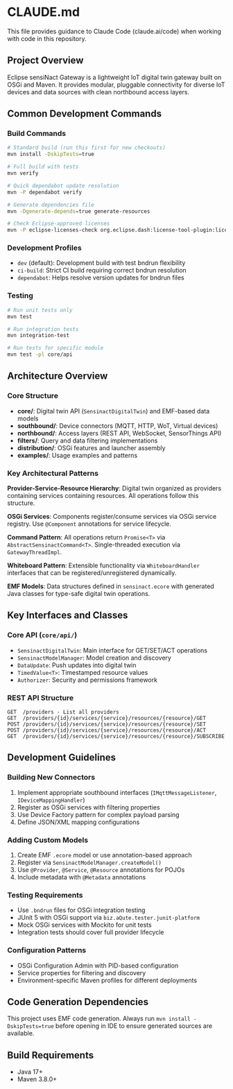 # CLAUDE.md

This file provides guidance to Claude Code (claude.ai/code) when working with code in this repository.

## Project Overview

Eclipse sensiNact Gateway is a lightweight IoT digital twin gateway built on OSGi and Maven. It provides modular, pluggable connectivity for diverse IoT devices and data sources with clean northbound access layers.

## Common Development Commands

### Build Commands
```bash
# Standard build (run this first for new checkouts)
mvn install -DskipTests=true

# Full build with tests
mvn verify

# Quick dependabot update resolution
mvn -P dependabot verify

# Generate dependencies file
mvn -Dgenerate-depends=true generate-resources

# Check Eclipse-approved licenses
mvn -P eclipse-licenses-check org.eclipse.dash:license-tool-plugin:license-check
```

### Development Profiles
- `dev` (default): Development build with test bndrun flexibility
- `ci-build`: Strict CI build requiring correct bndrun resolution
- `dependabot`: Helps resolve version updates for bndrun files

### Testing
```bash
# Run unit tests only
mvn test

# Run integration tests
mvn integration-test

# Run tests for specific module
mvn test -pl core/api
```

## Architecture Overview

### Core Structure
- **core/**: Digital twin API (`SensinactDigitalTwin`) and EMF-based data models
- **southbound/**: Device connectors (MQTT, HTTP, WoT, Virtual devices) 
- **northbound/**: Access layers (REST API, WebSocket, SensorThings API)
- **filters/**: Query and data filtering implementations
- **distribution/**: OSGi features and launcher assembly
- **examples/**: Usage examples and patterns

### Key Architectural Patterns

**Provider-Service-Resource Hierarchy**: Digital twin organized as providers containing services containing resources. All operations follow this structure.

**OSGi Services**: Components register/consume services via OSGi service registry. Use `@Component` annotations for service lifecycle.

**Command Pattern**: All operations return `Promise<T>` via `AbstractSensinactCommand<T>`. Single-threaded execution via `GatewayThreadImpl`.

**Whiteboard Pattern**: Extensible functionality via `WhiteboardHandler` interfaces that can be registered/unregistered dynamically.

**EMF Models**: Data structures defined in `sensinact.ecore` with generated Java classes for type-safe digital twin operations.

## Key Interfaces and Classes

### Core API (`core/api/`)
- `SensinactDigitalTwin`: Main interface for GET/SET/ACT operations
- `SensinactModelManager`: Model creation and discovery
- `DataUpdate`: Push updates into digital twin
- `TimedValue<T>`: Timestamped resource values
- `Authorizer`: Security and permissions framework

### REST API Structure
```
GET  /providers - List all providers
GET  /providers/{id}/services/{service}/resources/{resource}/GET
POST /providers/{id}/services/{service}/resources/{resource}/SET
POST /providers/{id}/services/{service}/resources/{resource}/ACT
GET  /providers/{id}/services/{service}/resources/{resource}/SUBSCRIBE
```

## Development Guidelines

### Building New Connectors
1. Implement appropriate southbound interfaces (`IMqttMessageListener`, `IDeviceMappingHandler`)
2. Register as OSGi services with filtering properties
3. Use Device Factory pattern for complex payload parsing
4. Define JSON/XML mapping configurations

### Adding Custom Models
1. Create EMF `.ecore` model or use annotation-based approach
2. Register via `SensinactModelManager.createModel()`
3. Use `@Provider`, `@Service`, `@Resource` annotations for POJOs
4. Include metadata with `@Metadata` annotations

### Testing Requirements
- Use `.bndrun` files for OSGi integration testing
- JUnit 5 with OSGi support via `biz.aQute.tester.junit-platform`
- Mock OSGi services with Mockito for unit tests
- Integration tests should cover full provider lifecycle

### Configuration Patterns
- OSGi Configuration Admin with PID-based configuration
- Service properties for filtering and discovery
- Environment-specific Maven profiles for different deployments

## Code Generation Dependencies
This project uses EMF code generation. Always run `mvn install -DskipTests=true` before opening in IDE to ensure generated sources are available.

## Build Requirements
- Java 17+
- Maven 3.8.0+